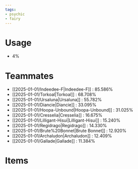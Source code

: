 ```yaml
---
tags:
- psychic
- fairy
---
```

# Usage
- 4%
# Teammates
- [[2025-01-01/Indeedee-F|Indeedee-F]] : 85.586%
- [[2025-01-01/Torkoal|Torkoal]] : 68.708%
- [[2025-01-01/Ursaluna|Ursaluna]] : 55.782%
- [[2025-01-01/Diancie|Diancie]] : 33.095%
- [[2025-01-01/Hoopa-Unbound|Hoopa-Unbound]] : 31.025%
- [[2025-01-01/Cresselia|Cresselia]] : 16.675%
- [[2025-01-01/Lilligant-Hisui|Lilligant-Hisui]] : 15.240%
- [[2025-01-01/Regidrago|Regidrago]] : 14.330%
- [[2025-01-01/Brute%20Bonnet|Brute Bonnet]] : 12.920%
- [[2025-01-01/Archaludon|Archaludon]] : 12.409%
- [[2025-01-01/Gallade|Gallade]] : 11.384%
# Items